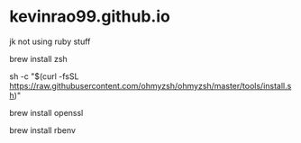 # kevinrao99.github.io

jk not using ruby stuff

brew install zsh

sh -c "$(curl -fsSL https://raw.githubusercontent.com/ohmyzsh/ohmyzsh/master/tools/install.sh)"

brew install openssl

brew install rbenv
